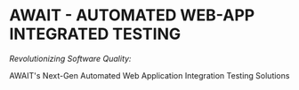 # AWAIT - AUTOMATED WEB-APP INTEGRATED TESTING
<p><em>Revolutionizing Software Quality:</em>
<p>AWAIT's Next-Gen Automated Web Application Integration Testing Solutions</p>
</p> 


